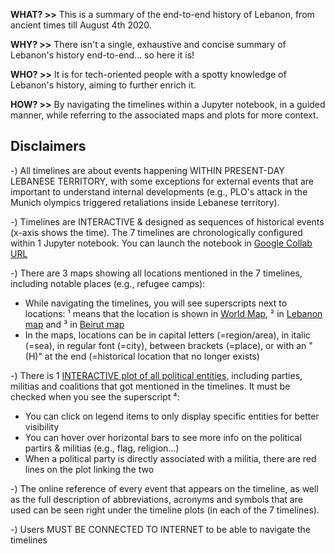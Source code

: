 **WHAT? >>** This is a summary of the end-to-end history of Lebanon, from ancient times till August 4th 2020.

**WHY? >>** There isn't a single, exhaustive and concise summary of Lebanon's history end-to-end... so here it is!

**WHO? >>** It is for tech-oriented people with a spotty knowledge of Lebanon's history, aiming to further enrich it.

**HOW? >>** By navigating the timelines within a Jupyter notebook, in a guided manner, while referring to the associated maps and plots for more context.

## Disclaimers
-) All timelines are about events happening WITHIN PRESENT-DAY LEBANESE TERRITORY, with some exceptions for external events that are important to understand internal developments (e.g., PLO's attack in the Munich olympics triggered retaliations inside Lebanese territory).

-) Timelines are INTERACTIVE & designed as sequences of historical events (x-axis shows the time). The 7 timelines are chronologically configured within 1 Jupyter notebook. You can launch the notebook in [Google Collab URL](https://colab.research.google.com/github/Elpazzu/Lebanese_History/blob/main/Lebanon_Timeline.ipynb) 

-) There are 3 maps showing all locations mentioned in the 7 timelines, including notable places (e.g., refugee camps):
- While navigating the timelines, you will see superscripts next to locations: ¹ means that the location is shown in [World Map](https://raw.githubusercontent.com/Elpazzu/Lebanese_History/data/World_Map.png), ² in [Lebanon map](https://raw.githubusercontent.com/Elpazzu/Lebanese_History/data/Lebanon_Map.png) and ³ in [Beirut map](https://raw.githubusercontent.com/Elpazzu/Lebanese_History/data/Beirut_Map.png)
- In the maps, locations can be in capital letters (=region/area), in italic (=sea), in regular font (=city), between brackets (=place), or with an "(H)" at the end (=historical location that no longer exists)

-) There is 1 [INTERACTIVE plot of all political entities](https://elpazzu.github.io/Lebanese_History/Lebanese_Politics_Plot.html), including parties, militias and coalitions that got mentioned in the timelines. It must be checked when you see the superscript ⁴:
- You can click on legend items to only display specific entities for better visibility
- You can hover over horizontal bars to see more info on the political partirs & militias (e.g., flag, religion...)
- When a political party is directly associated with a militia, there are red lines on the plot linking the two
   
-) The online reference of every event that appears on the timeline, as well as the full description of abbreviations, acronyms and symbols that are used can be seen right under the timeline plots (in each of the 7 timelines).

-) Users MUST BE CONNECTED TO INTERNET to be able to navigate the timelines
